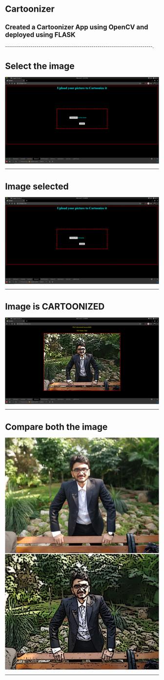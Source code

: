 # Cartoonizer

## Created a Cartoonizer App using OpenCV and deployed using FLASK

---------------------------------------------------------------------------.


# Select the image 
![](img/1.png)

---------------------------------------------------------------------------------------------------------------------------------------

# Image selected
![](img/2.png)

---------------------------------------------------------------------------------------------------------------------------------------

# Image is CARTOONIZED

![](img/3.png)

----------------------------------------------------------------------------------------------------------------------------------------

# Compare both the image 

![](img/abrar.jpeg)
![](img/final.jpg)

---------------------------------------------------------------------------


